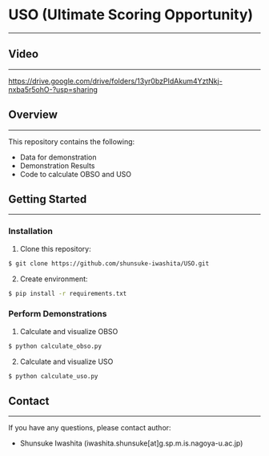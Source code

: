 # USO (Ultimate Scoring Opportunity)

---

## Video

---

https://drive.google.com/drive/folders/13yr0bzPIdAkum4YztNkj-nxba5r5ohO-?usp=sharing


## Overview

---

This repository contains the following:

- Data for demonstration
- Demonstration Results
- Code to calculate OBSO and USO

## Getting Started

---

### Installation

1. Clone this repository:

```bash
$ git clone https://github.com/shunsuke-iwashita/USO.git
```

2. Create environment:

```bash
$ pip install -r requirements.txt
```

### Perform Demonstrations

1. Calculate and visualize OBSO

```bash
$ python calculate_obso.py
```

2. Calculate and visualize USO

```bash
$ python calculate_uso.py
```

## Contact

---

If you have any questions, please contact author:

- Shunsuke Iwashita (iwashita.shunsuke[at]g.sp.m.is.nagoya-u.ac.jp)

